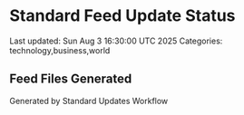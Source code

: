 # Standard Feed Update Status
Last updated: Sun Aug  3 16:30:00 UTC 2025
Categories: technology,business,world

## Feed Files Generated

Generated by Standard Updates Workflow
